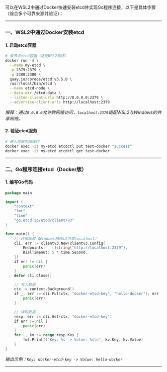 可以在WSL2中通过Docker快速安装etcd并实现Go程序连接，以下是具体步骤（综合多个可靠来源并验证）：

---

### **一、WSL2中通过Docker安装etcd**

#### 1. 启动etcd容器
```bash
# 单节点etcd容器（适配WSL2网络）
docker run -d \
  --name my-etcd \
  -p 2379:2379 \
  -p 2380:2380 \
  quay.io/coreos/etcd:v3.5.0 \
  /usr/local/bin/etcd \
  --name etcd-node \
  --data-dir /etcd-data \
  --listen-client-urls http://0.0.0.0:2379 \
  --advertise-client-urls http://localhost:2379
```
*解释：通过`0.0.0.0`允许跨网络访问，`localhost:2379`适配WSL2与Windows的共享网络。*

#### 2. 验证etcd服务
```bash
# 进入容器内部操作
docker exec -it my-etcd etcdctl put test-docker "success"
docker exec -it my-etcd etcdctl get test-docker
```

---

### **二、Go程序连接etcd（Docker版）**
#### 1. 编写Go代码
```go
package main

import (
	"context"
	"fmt"
	"time"
	"go.etcd.io/etcd/client/v3"
)

func main() {
	// 连接配置（Windows和WSL2共享localhost）
	cli, err := clientv3.New(clientv3.Config{
		Endpoints:   []string{"http://localhost:2379"},
		DialTimeout: 5 * time.Second,
	})
	if err != nil {
		panic(err)
	}
	defer cli.Close()

	// 写入数据
	ctx := context.Background()
	if _, err := cli.Put(ctx, "docker-etcd-key", "hello-docker"); err != nil {
		panic(err)
	}

	// 读取数据
	resp, err := cli.Get(ctx, "docker-etcd-key")
	if err != nil {
		panic(err)
	}
	for _, kv := range resp.Kvs {
		fmt.Printf("Key: %s -> Value: %s\n", kv.Key, kv.Value)
	}
}
```


*输出示例：`Key: docker-etcd-key -> Value: hello-docker`*

---

